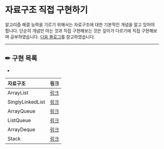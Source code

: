# 자료구조 직접 구현하기
알고리즘 해결 능력을 기르기 위해서는 자료구조에 대한 기본적인 개념을 알고 있어야 합니다. 단순히 개념만 아는 것과 직접 구현해보는 것은 깊이가 다르기에 직접 구현해보며 공부하였습니다. [다음 블로그](https://st-lab.tistory.com/category/자료구조)를 참고하였습니다.

---

## ✏ 구현 목록
-
자료구조 | 링크
:-- | :--:
ArrayList | [링크](https://github.com/Jihyun3478/DataStructure/blob/main/Study/src/List_ArrayList/ArrayList.java)
SinglyLinkedList | [링크](https://github.com/Jihyun3478/DataStructure/blob/main/Study/src/List_SinglyLinkedList/SLinkedList.java)
ArrayQueue | [링크](https://github.com/Jihyun3478/DataStructure/blob/main/Study/src/Queue_ArrayQueue/ArrayQueue.java)
ListQueue | [링크](https://github.com/Jihyun3478/DataStructure/blob/main/Study/src/Queue_ListQueue/LinkedListQueue.java)
ArrayDeque | [링크](https://github.com/Jihyun3478/DataStructure/blob/main/Study/src/Deque_ArrayDeque/ArrayDeque.java)
Stack | [링크](https://github.com/Jihyun3478/DataStructure/blob/main/Study/src/Stack/Stack.java)
